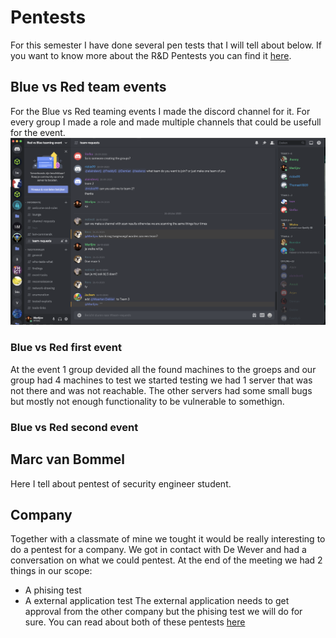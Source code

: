 # Pentests
For this semester I have done several pen tests that I will tell about below.
If you want to know more about the R&D Pentests you can find it [here](project).

## Blue vs Red team events
For the Blue vs Red teaming events I made the discord channel for it.
For every group I made a role and made multiple channels that could be usefull for the event.
![Discord channel red vs blue](/images/discordevent.png)

### Blue vs Red first event
At the event 1 group devided all the found machines to the groeps and our group had 4 machines to test we started testing we had 1 server that was not there and was not reachable. The other servers had some small bugs but mostly not enough functionality to be vulnerable to somethign.

### Blue vs Red second event


## Marc van Bommel
Here I tell about pentest of security engineer student.

## Company
Together with a classmate of mine we tought it would be really interesting to do a pentest for a company.
We got in contact with De Wever and had a conversation on what we could pentest. At the end of the meeting we had 2 things in our scope:
- A phising test
- A external application test
The external application needs to get approval from the other company but the phising test we will do for sure.
You can read about both of these pentests [here](wever)